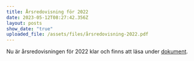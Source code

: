 ```yaml
---
title: Årsredovisning för 2022
date: 2023-05-12T08:27:42.356Z
layout: posts
show_date: "true"
uploaded_file: /assets/files/årsredovisning-2022.pdf
---
```

Nu är årsredovisningen för 2022 klar och finns att läsa under [dokument](/documents/).
